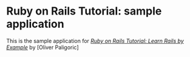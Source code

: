 # Ruby on Rails Tutorial: sample application

This is the sample application for [*Ruby on Rails Tutorial: Learn Rails by Example*](http://railstutorial.org/) by [Oliver Paligoric]